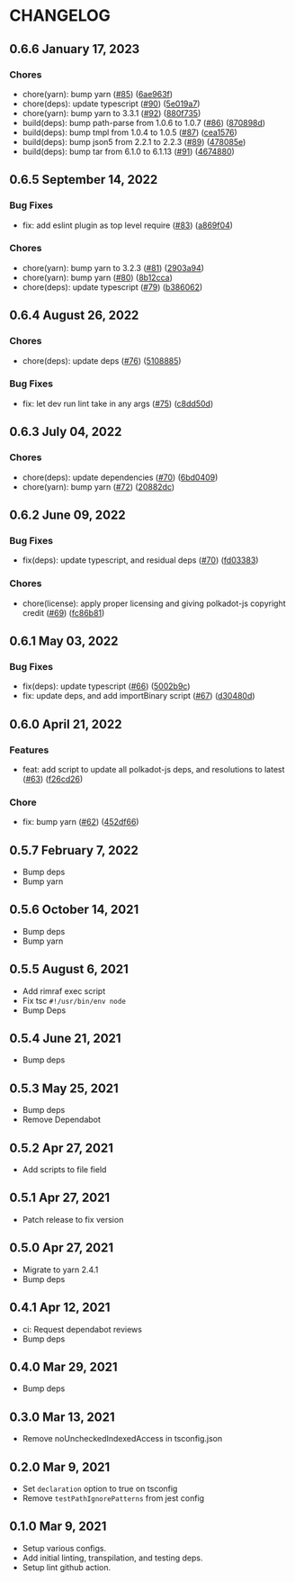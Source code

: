 # CHANGELOG

## 0.6.6 January 17, 2023

### Chores

- chore(yarn): bump yarn ([#85](https://github.com/paritytech/substrate-js-dev/pull/85)) ([6ae963f](https://github.com/paritytech/substrate-js-dev/commit/6ae963f4ab7f25cc4d3a425000dbfca3a2b4f180))
- chore(deps): update typescript ([#90](https://github.com/paritytech/substrate-js-dev/pull/90)) ([5e019a7](https://github.com/paritytech/substrate-js-dev/commit/5e019a793bfa24cbf0d054604a23370bec06fb53))
- chore(yarn): bump yarn to 3.3.1 ([#92](https://github.com/paritytech/substrate-js-dev/pull/92)) ([880f735](https://github.com/paritytech/substrate-js-dev/commit/880f735c0ac0fe12629fd6386177b9693217bc82))
- build(deps): bump path-parse from 1.0.6 to 1.0.7 ([#86](https://github.com/paritytech/substrate-js-dev/pull/86)) ([870898d](https://github.com/paritytech/substrate-js-dev/commit/870898de1e14db80e861511418b167565c012a3f))
- build(deps): bump tmpl from 1.0.4 to 1.0.5 ([#87](https://github.com/paritytech/substrate-js-dev/pull/87)) ([cea1576](https://github.com/paritytech/substrate-js-dev/commit/cea15764b91c144bdce24bcc8d2c85f04cbf25c0))
- build(deps): bump json5 from 2.2.1 to 2.2.3 ([#89](https://github.com/paritytech/substrate-js-dev/pull/89)) ([478085e](https://github.com/paritytech/substrate-js-dev/commit/478085ef8ea5ae8018642f23c4ffa953cfaa04c0))
- build(deps): bump tar from 6.1.0 to 6.1.13 ([#91](https://github.com/paritytech/substrate-js-dev/pull/91)) ([4674880](https://github.com/paritytech/substrate-js-dev/commit/46748803cfdeda911d2f961937268d4a45044fce))

## 0.6.5 September 14, 2022

### Bug Fixes

- fix: add eslint plugin as top level require ([#83](https://github.com/paritytech/substrate-js-dev/pull/83)) ([a869f04](https://github.com/paritytech/substrate-js-dev/commit/a869f042439e6272ec081a980c3665075f7cb93a))

### Chores

- chore(yarn): bump yarn to 3.2.3 ([#81](https://github.com/paritytech/substrate-js-dev/pull/81)) ([2903a94](https://github.com/paritytech/substrate-js-dev/commit/2903a944fceacd33c82d7158d8d6257518f90c0b))
- chore(yarn): bump yarn ([#80](https://github.com/paritytech/substrate-js-dev/pull/80)) ([8b12cca](https://github.com/paritytech/substrate-js-dev/commit/8b12cca84ca9b45027b2c4152fa9244f12cfd498))
- chore(deps): update typescript ([#79](https://github.com/paritytech/substrate-js-dev/pull/79)) ([b386062](https://github.com/paritytech/substrate-js-dev/commit/b386062e952d010dc348b610024e7ca1d96fff4a))

## 0.6.4 August 26, 2022

### Chores

- chore(deps): update deps ([#76](https://github.com/paritytech/substrate-js-dev/pull/76)) ([5108885](https://github.com/paritytech/substrate-js-dev/commit/5108885416481f25045e7e6dd88b71a74eb20237))

### Bug Fixes

- fix: let dev run lint take in any args ([#75](https://github.com/paritytech/substrate-js-dev/pull/75)) ([c8dd50d](https://github.com/paritytech/substrate-js-dev/commit/c8dd50dd64402fccfaf75a7e2c887df2cf472175))

## 0.6.3 July 04, 2022

### Chores

- chore(deps): update dependencies ([#70](https://github.com/paritytech/substrate-js-dev/pull/73)) ([6bd0409](https://github.com/paritytech/substrate-js-dev/commit/6bd04098f5124d4fba6ce9f570f688c666855ac0))
- chore(yarn): bump yarn ([#72](https://github.com/paritytech/substrate-js-dev/pull/72)) ([20882dc](https://github.com/paritytech/substrate-js-dev/commit/20882dc61e01003f29b694e7b71b0502131a4e45))

## 0.6.2 June 09, 2022

### Bug Fixes

- fix(deps): update typescript, and residual deps ([#70](https://github.com/paritytech/substrate-js-dev/pull/70)) ([fd03383](https://github.com/paritytech/substrate-js-dev/commit/fd03383e5950c780dd64c14a6249d9543de9a7e4))

### Chores

- chore(license): apply proper licensing and giving polkadot-js copyright credit ([#69](https://github.com/paritytech/substrate-js-dev/pull/69)) ([fc86b81](https://github.com/paritytech/substrate-js-dev/commit/fc86b814bf9f78001d19193fbcf3a4fd73dffdb2))

## 0.6.1 May 03, 2022

### Bug Fixes

- fix(deps): update typescript ([#66](https://github.com/paritytech/substrate-js-dev/pull/66)) ([5002b9c](https://github.com/paritytech/substrate-js-dev/commit/5002b9ca78fb76d2a12707569c50c9a20eaa0286))
- fix: update deps, and add importBinary script ([#67](https://github.com/paritytech/substrate-js-dev/pull/67)) ([d30480d](https://github.com/paritytech/substrate-js-dev/commit/d30480dac58121634e6a8dcc8bd0e4345f07a9f9))

## 0.6.0 April 21, 2022

### Features

- feat: add script to update all polkadot-js deps, and resolutions to latest ([#63](https://github.com/paritytech/substrate-js-dev/pull/63)) ([f26cd26](https://github.com/paritytech/substrate-js-dev/commit/f26cd26dd94570681cb43162cd5812db346880b7))

### Chore

- fix: bump yarn ([#62](https://github.com/paritytech/substrate-js-dev/pull/62)) ([452df66](https://github.com/paritytech/substrate-js-dev/commit/452df66751619df86a17f683414079417ce89eb8))

## 0.5.7 February 7, 2022

- Bump deps
- Bump yarn

## 0.5.6 October 14, 2021

- Bump deps
- Bump yarn

## 0.5.5 August 6, 2021

- Add rimraf exec script
- Fix tsc `#!/usr/bin/env node`
- Bump Deps

## 0.5.4 June 21, 2021

- Bump deps

## 0.5.3 May 25, 2021

- Bump deps
- Remove Dependabot

## 0.5.2 Apr 27, 2021

- Add scripts to file field

## 0.5.1 Apr 27, 2021

- Patch release to fix version

## 0.5.0 Apr 27, 2021

- Migrate to yarn 2.4.1
- Bump deps

## 0.4.1 Apr 12, 2021

- ci: Request dependabot reviews
- Bump deps

## 0.4.0 Mar 29, 2021

- Bump deps

## 0.3.0 Mar 13, 2021

- Remove noUncheckedIndexedAccess in tsconfig.json

## 0.2.0 Mar 9, 2021

- Set `declaration` option to true on tsconfig
- Remove `testPathIgnorePatterns` from jest config

## 0.1.0 Mar 9, 2021

- Setup various configs.
- Add initial linting, transpilation, and testing deps.
- Setup lint github action.
